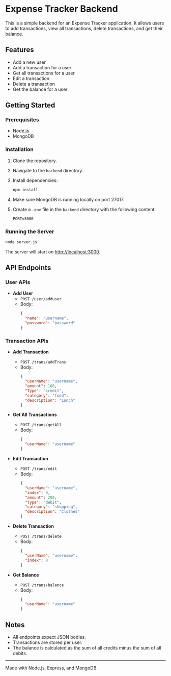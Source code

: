 # Expense Tracker Backend

This is a simple backend for an Expense Tracker application. It allows users to add transactions, view all transactions, delete transactions, and get their balance.

## Features

- Add a new user
- Add a transaction for a user
- Get all transactions for a user
- Edit a transaction
- Delete a transaction
- Get the balance for a user

## Getting Started

### Prerequisites

- Node.js
- MongoDB

### Installation

1. Clone the repository.
2. Navigate to the `backend` directory.
3. Install dependencies:

   ```sh
   npm install
   ```

4. Make sure MongoDB is running locally on port 27017.
5. Create a `.env` file in the `backend` directory with the following content:

   ```
   PORT=3000
   ```

### Running the Server

```sh
node server.js
```

The server will start on [http://localhost:3000](http://localhost:3000).

## API Endpoints

### User APIs

- **Add User**
  - `POST /user/adduser`
  - Body:
    ```json
    {
      "name": "username",
      "password": "password"
    }
    ```

### Transaction APIs

- **Add Transaction**
  - `POST /trans/addTrans`
  - Body:
    ```json
    {
      "userName": "username",
      "amount": 100,
      "Type": "credit",
      "category": "food",
      "description": "Lunch"
    }
    ```

- **Get All Transactions**
  - `POST /trans/getAll`
  - Body:
    ```json
    {
      "userName": "username"
    }
    ```

- **Edit Transaction**
  - `POST /trans/edit`
  - Body:
    ```json
    {
      "userName": "username",
      "index": 0,
      "amount": 200,
      "Type": "debit",
      "category": "shopping",
      "description": "Clothes"
    }
    ```

- **Delete Transaction**
  - `POST /trans/delete`
  - Body:
    ```json
    {
      "userName": "username",
      "index": 0
    }
    ```

- **Get Balance**
  - `POST /trans/balance`
  - Body:
    ```json
    {
      "userName": "username"
    }
    ```

## Notes

- All endpoints expect JSON bodies.
- Transactions are stored per user.
- The balance is calculated as the sum of all credits minus the sum of all debits.

---

Made with Node.js, Express, and MongoDB.

